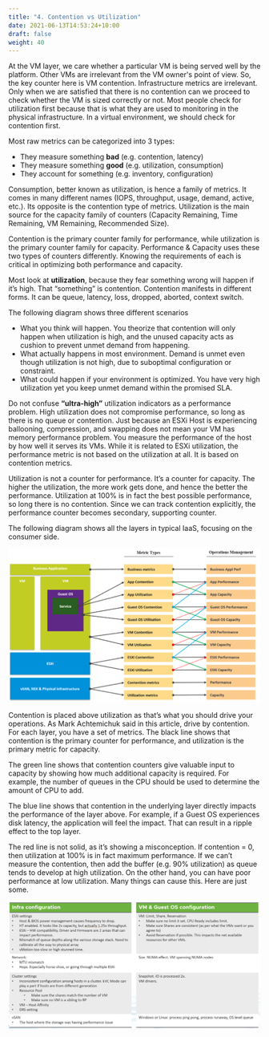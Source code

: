 ```yaml
---
title: "4. Contention vs Utilization"
date: 2021-06-13T14:53:24+10:00
draft: false
weight: 40
---
```


At the VM layer, we care whether a particular VM is being served well by the platform. Other VMs are irrelevant from the VM owner's point of view. So, the key counter here is VM contention. Infrastructure metrics are irrelevant. Only when we are satisfied that there is no contention can we proceed to check whether the VM is sized correctly or not. Most people check for utilization first because that is what they are used to monitoring in the physical infrastructure. In a virtual environment, we should check for contention first.

Most raw metrics can be categorized into 3 types:

- They measure something **bad** (e.g. contention, latency)
- They measure something **good** (e.g. utilization, consumption)
- They account for something (e.g. inventory, configuration)

Consumption, better known as utilization, is hence a family of metrics. It comes in many different names (IOPS, throughput, usage, demand, active, etc.). Its opposite is the contention type of metrics. Utilization is the main source for the capacity family of counters (Capacity Remaining, Time Remaining, VM Remaining, Recommended Size).

Contention is the primary counter family for performance, while utilization is the primary counter family for capacity. Performance & Capacity uses these two types of counters differently. Knowing the requirements of each is critical in optimizing both performance and capacity.

Most look at **utilization**, because they fear something wrong will happen if it’s high. That “something” is contention. Contention manifests in different forms. It can be queue, latency, loss, dropped, aborted, context switch. 

The following diagram shows three different scenarios

- What you think will happen. You theorize that contention will only happen when utilization is high, and the unused capacity acts as cushion to prevent unmet demand from happening. 
- What actually happens in most environment. Demand is unmet even though utilization is not high, due to suboptimal configuration or constraint.
- What could happen if your environment is optimized. You have very high utilization yet you keep unmet demand within the promised SLA. 
 
Do not confuse **“ultra-high”** utilization indicators as a performance problem. High utilization does not compromise performance, so long as there is no queue or contention. Just because an ESXi Host is experiencing ballooning, compression, and swapping does not mean your VM has memory performance problem. You measure the performance of the host by how well it serves its VMs. While it is related to ESXi utilization, the performance metric is not based on the utilization at all. It is based on contention metrics.

Utilization is not a counter for performance. It’s a counter for capacity. The higher the utilization, the more work gets done, and hence the better the performance. Utilization at 100% is in fact the best possible performance, so long there is no contention. Since we can track contention explicitly, the performance counter becomes secondary, supporting counter.

The following diagram shows all the layers in typical IaaS, focusing on the consumer side. 

![](1.2.4-fig-1.png)

Contention is placed above utilization as that’s what you should drive your operations. As Mark Achtemichuk said in this article, drive by contention. For each layer, you have a set of metrics. The black line shows that contention is the primary counter for performance, and utilization is the primary metric for capacity.

The green line shows that contention counters give valuable input to capacity by showing how much additional capacity is required. For example, the number of queues in the CPU should be used to determine the amount of CPU to add.

The blue line shows that contention in the underlying layer directly impacts the performance of the layer above. For example, if a Guest OS experiences disk latency, the application will feel the impact. That can result in a ripple effect to the top layer.

The red line is not solid, as it’s showing a misconception. If contention = 0, then utilization at 100% is in fact maximum performance. If we can’t measure the contention, then add the buffer (e.g. 90% utilization) as queue tends to develop at high utilization. On the other hand, you can have poor performance at low utilization. Many things can cause this. Here are just some.

![](1.2.4-fig-2.png)